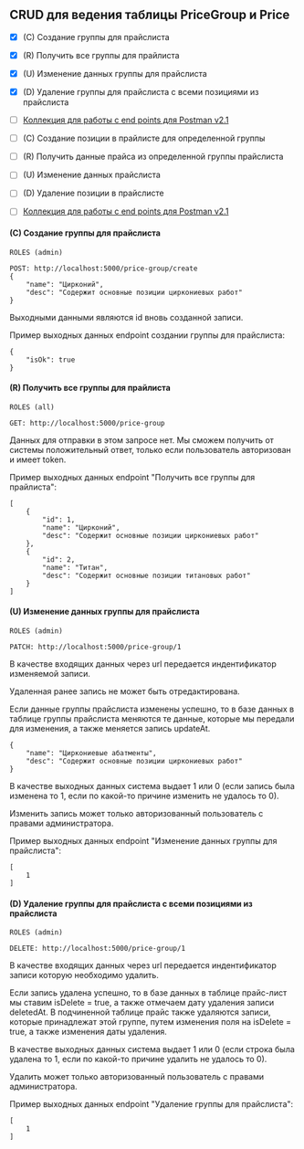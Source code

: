 ## CRUD для ведения таблицы PriceGroup и Price

- [X] (C) Создание группы для прайслиста
- [X] (R) Получить все группы для прайлиста
- [X] (U) Изменение данных группы для прайслиста
- [X] (D) Удаление группы для прайслиста с всеми позициями из прайслиста
- [ ] [Коллекция для работы с end points для Postman v2.1](dmc.core.postman_collection.json)

- [ ] (C) Создание позиции в прайлисте для определенной группы
- [ ] (R) Получить данные прайса из определенной группы прайслиста
- [ ] (U) Изменение данных прайслиста
- [ ] (D) Удаление позиции в прайслисте
- [ ] [Коллекция для работы с end points для Postman v2.1](dmc.core.postman_collection.json)

#### (C) Создание группы для прайслиста

```
ROLES (admin)

POST: http://localhost:5000/price-group/create
{
    "name": "Цирконий",
    "desc": "Содержит основные позиции циркониевых работ"
}
```
Выходными данными являются id вновь созданной записи.

Пример выходных данных endpoint создании группы для прайслиста:
```
{
    "isOk": true
}
```

#### (R) Получить все группы для прайлиста

```
ROLES (all)

GET: http://localhost:5000/price-group
```
Данных для отправки в этом запросе нет. Мы сможем получить от системы положительный ответ, только если пользователь авторизован и имеет token.

Пример выходных данных endpoint "Получить все группы для прайлиста":

```
[
    {
        "id": 1,
        "name": "Цирконий",
        "desc": "Содержит основные позиции циркониевых работ"
    },
    {
        "id": 2,
        "name": "Титан",
        "desc": "Содержит основные позиции титановых работ"
    }
]
```

#### (U) Изменение данных группы для прайслиста

```
ROLES (admin)

PATCH: http://localhost:5000/price-group/1

```

В качестве входящих данных через url передается индентификатор изменяемой записи.

Удаленная ранее запись не может быть отредактирована.

Если данные группы прайслиста изменены успешно, то в базе данных в таблице группы прайслиста меняются те данные, которые мы передали для изменения, а также меняется запись updateAt.

```
{
    "name": "Циркониевые абатменты",
    "desc": "Содержит основные позиции циркониевых работ"
}
```

В качестве выходных данных система выдает 1 или 0 (если запись была изменена то 1, если по какой-то причине изменить не удалось то 0).

Изменить запись может только авторизованный пользователь с правами администратора.

Пример выходных данных endpoint "Изменение данных группы для прайслиста":
```
[
    1
]
```

#### (D) Удаление группы для прайслиста с всеми позициями из прайслиста

```
ROLES (admin)

DELETE: http://localhost:5000/price-group/1
```

В качестве входящих данных через url передается индентификатор записи которую необходимо удалить.

Если запись удалена успешно, то в базе данных в таблице прайс-лист мы ставим isDelete = true, а также отмечаем дату удаления записи deletedAt.
В подчиненной таблице прайс также удаляются записи, которые принадлежат этой группе, путем изменения поля на isDelete = true, а также изменения даты удаления.

В качестве выходных данных система выдает 1 или 0 (если строка была удалена то 1, если по какой-то причине удалить не удалось то 0).

Удалить может только авторизованный пользователь с правами администратора.

Пример выходных данных endpoint "Удаление группы для прайслиста":

```
[
    1
]
```